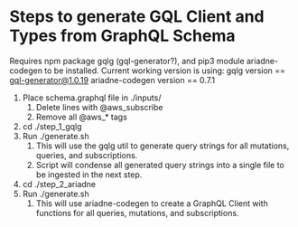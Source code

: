 # Steps to generate GQL Client and Types from GraphQL Schema

Requires npm package gqlg (gql-generator?), and pip3 module ariadne-codegen to be installed.
Current working version is using:
gqlg version == gql-generator@1.0.19
ariadne-codegen version == 0.7.1

1. Place schema.graphql file in ./inputs/
   1. Delete lines with @aws_subscribe
   2. Remove all @aws_* tags
2. cd ./step_1_gqlg 
3. Run ./generate.sh
   1. This will use the gqlg util to generate query strings for all mutations, queries, and subscriptions. 
   2. Script will condense all generated query strings into a single file to be ingested in the next step.
4. cd ./step_2_ariadne
5. Run ./generate.sh
   1. This will use ariadne-codegen to create a GraphQL Client with functions for all queries, mutations, and subscriptions.
